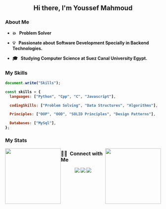 <h2 align="center"><b>Hi there, I'm Youssef Mahmoud<b/></h1>

### About Me

- :boom: &nbsp; Problem Solver

- 💡 &nbsp; Passionate about Software Development Specially in Backend Technologies.

- 🎓 &nbsp; Studying Computer Science at Suez Canal University Egypt.

### My Skills

```js
document.write("Skills");

const skills = {
  languages: ["Python", "Cpp", "C", "Javascript"],

  codingSkills: ["Problem Solving", "Data Structures", "Algorithms"],

  Principles: ["OOP", "OOD", "SOLID Principles", "Design Patterns"],

  Databases: ["MySql"],
};
```

### My Stats

<p>
<a href="https://github.com/YoussefMahmod">
  <img height="180em" style="float: left" src="https://github-readme-stats-eight-theta.vercel.app/api/top-langs/?username=YoussefMahmod&theme=react&layout=compact" />

  <img height="180em" style="float: right" src="https://github-readme-stats.vercel.app/api?username=YoussefMahmod&show_icons=true&theme=react&include_all_commits=true" />
</a>
</p>

### 🤝🏻 &nbsp;Connect with Me

<p align="center">
  <a href="mailto:youss3fmahmoud@gmail.com"><img src="https://img.shields.io/badge/-youss3fmahmoud@gmail.com-D14836?style=flat&logo=Gmail&logoColor=white"/></a>
  <a href="https://www.facebook.com/profile.php?id=100012227689012"><img src="https://img.shields.io/badge/-Youssef Mahmoud-1877F2?style=flat&logo=Facebook&logoColor=white"/></a>
  <a href="https://www.linkedin.com/in/youssef-mahmoud-452099173/"><img src="https://img.shields.io/badge/-Youssef%20Mahmoud-0077B5?style=flat&logo=Linkedin&logoColor=white"/></a>
</p>
